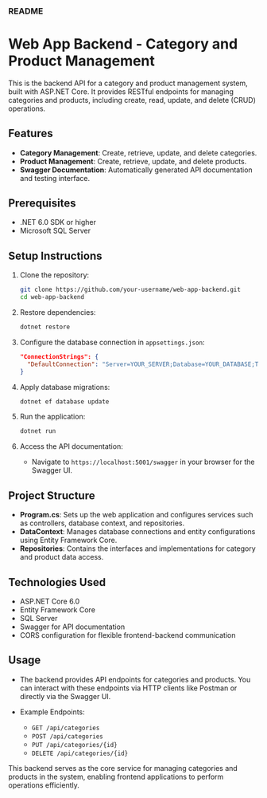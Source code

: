 ### README

# Web App Backend - Category and Product Management

This is the backend API for a category and product management system, built with ASP.NET Core. It provides RESTful endpoints for managing categories and products, including create, read, update, and delete (CRUD) operations.

## Features
- **Category Management**: Create, retrieve, update, and delete categories.
- **Product Management**: Create, retrieve, update, and delete products.
- **Swagger Documentation**: Automatically generated API documentation and testing interface.

## Prerequisites
- .NET 6.0 SDK or higher
- Microsoft SQL Server

## Setup Instructions

1. Clone the repository:
    ```bash
    git clone https://github.com/your-username/web-app-backend.git
    cd web-app-backend
    ```

2. Restore dependencies:
    ```bash
    dotnet restore
    ```

3. Configure the database connection in `appsettings.json`:
    ```json
    "ConnectionStrings": {
      "DefaultConnection": "Server=YOUR_SERVER;Database=YOUR_DATABASE;Trusted_Connection=True;MultipleActiveResultSets=true"
    }
    ```

4. Apply database migrations:
    ```bash
    dotnet ef database update
    ```

5. Run the application:
    ```bash
    dotnet run
    ```

6. Access the API documentation:
    - Navigate to `https://localhost:5001/swagger` in your browser for the Swagger UI.

## Project Structure

- **Program.cs**: Sets up the web application and configures services such as controllers, database context, and repositories.
- **DataContext**: Manages database connections and entity configurations using Entity Framework Core.
- **Repositories**: Contains the interfaces and implementations for category and product data access.

## Technologies Used
- ASP.NET Core 6.0
- Entity Framework Core
- SQL Server
- Swagger for API documentation
- CORS configuration for flexible frontend-backend communication

## Usage

- The backend provides API endpoints for categories and products. You can interact with these endpoints via HTTP clients like Postman or directly via the Swagger UI.
  
- Example Endpoints:
  - `GET /api/categories`
  - `POST /api/categories`
  - `PUT /api/categories/{id}`
  - `DELETE /api/categories/{id}`

This backend serves as the core service for managing categories and products in the system, enabling frontend applications to perform operations efficiently.
